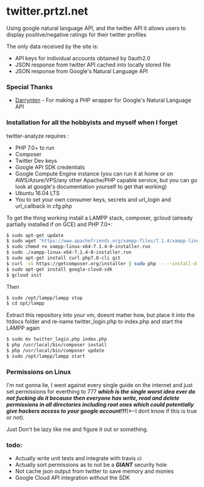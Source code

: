 # twitter.prtzl.net

Using google natural language API, and the twitter API it allows users to display positive/negative ratings for their twitter profiles

The only data received by the site is:

  - API keys for individual accounts obtained by 0auth2.0
  - JSON response from twitter API cached into locally stored file
  - JSON response from Google's Natural Language API

### Special Thanks
* [Darrynten](https://github.com/darrynten/google-natural-language-php) - For making a PHP wrapper for Google's Natural Language API

### Installation for all the hobbyists and myself when I forget

twitter-analyze requires :
- PHP 7.0+ to run
- Composer
- Twitter Dev keys
- Google API SDK credentials 
- Google Compute Engine instance (you can run it at home or on AWS/Azure/VPS/any other Apache/PHP capable service, but you can go look at google's documentation yourself to get that working)
- Ubuntu 16.04 LTS
- You to set your own consumer keys, secrets and url_login and url_callback in cfg.php

To get the thing working install a LAMPP stack, composer, gcloud (already partially installed if on GCE) and PHP 7.0+:

```sh
$ sudo apt-get update
$ sudo wget "https://www.apachefriends.org/xampp-files/7.1.4/xampp-linux-x64-7.1.4-0-installer.run"
$ sudo chmod +x xampp-linux-x64-7.1.4-0-installer.run 
$ sudo ./xampp-linux-x64-7.1.4-0-installer.run 
$ sudo apt-get install curl php7.0-cli git
$ curl -sS https://getcomposer.org/installer | sudo php -- --install-dir=/usr/local/bin --filename=composer
$ sudo apt-get install google-cloud-sdk
$ gcloud init
```

Then 

```sh
$ sudo /opt/lampp/lampp stop
$ cd opt/lampp
```

Extract this repository into your vm, doesnt matter how, but place it into the htdocs folder and re-name twitter_login.php to index.php and start the LAMPP again

```sh
$ sudo mv twitter_login.php index.php
$ php /usr/local/bin/composer install
$ php /usr/local/bin/composer update
$ sudo /opt/lampp/lampp start
```


### Permissions on Linux

I'm not gonna lie, I went against every single guide on the internet and just set permissions for everthing to 777 *****which is the single worst idea ever do not fucking do it because then everyone has write, read and delete permissions in all directories including root ones which could potentially give hackers access to your google account!!!*****(<--I dont know if this is true or not). 

Just Don't be lazy like me and figure it out or something.

### todo:
- Actually write unit tests and integrate with travis ci
- Actually sort permissions as to not be a ***GIANT*** security hole
- Not cache json output from twitter to save memory and monies
- Google Cloud API integration *without* the SDK 


